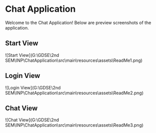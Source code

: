 # Chat Application

Welcome to the Chat Application! Below are preview screenshots of the application.

## Start View

![Start View](G:\GDSE\2nd SEM\INP\ChatApplication\src\main\resources\assets\ReadMe1.png)

## Login View

![Login View](G:\GDSE\2nd SEM\INP\ChatApplication\src\main\resources\assets\ReadMe2.png)

## Chat View

![Chat View](G:\GDSE\2nd SEM\INP\ChatApplication\src\main\resources\assets\ReadMe3.png)
